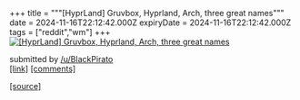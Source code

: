+++
title = """[HyprLand] Gruvbox, Hyprland, Arch, three great names"""
date = 2024-11-16T22:12:42.000Z
expiryDate = 2024-11-16T22:12:42.000Z
tags = ["reddit","wm"]
+++
[![[HyprLand] Gruvbox, Hyprland, Arch, three great names](https://preview.redd.it/3diuwc5t7c1e1.png?width=640&crop=smart&auto=webp&s=ffd4dc19891411fd2ac4346caecbd92339df58b6 "[HyprLand] Gruvbox, Hyprland, Arch, three great names")](https://www.reddit.com/r/unixporn/comments/1gsyfc2/hyprland_gruvbox_hyprland_arch_three_great_names/)

submitted by [/u/BlackPirato](https://www.reddit.com/user/BlackPirato)  
[\[link\]](https://i.redd.it/3diuwc5t7c1e1.png) [\[comments\]](https://www.reddit.com/r/unixporn/comments/1gsyfc2/hyprland_gruvbox_hyprland_arch_three_great_names/)

[[source]](https://www.reddit.com/r/unixporn/comments/1gsyfc2/hyprland_gruvbox_hyprland_arch_three_great_names/)
